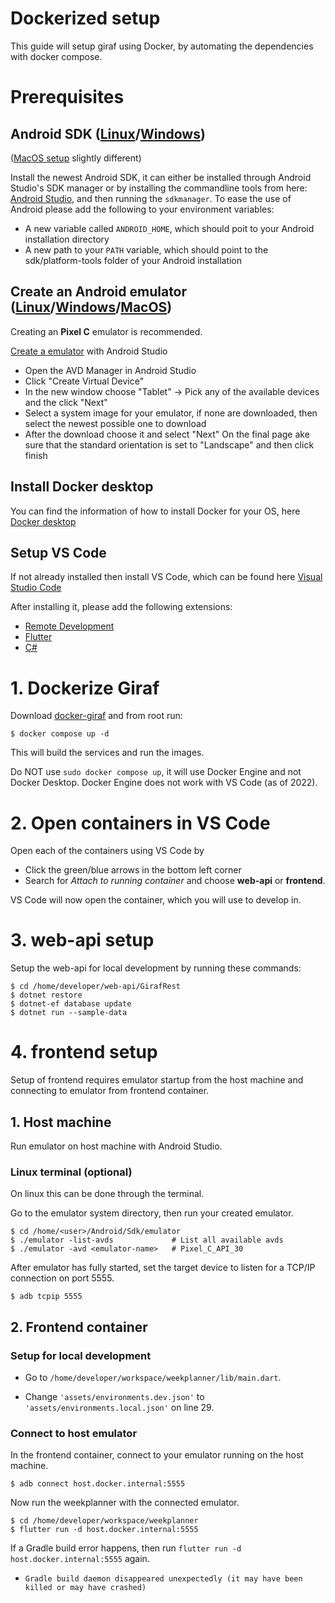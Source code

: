 # Dockerized setup
This guide will setup giraf using Docker, by automating the dependencies with docker compose.
# Prerequisites

## Android SDK ([Linux](./linux_setup.md)/[Windows](./windows_setup.md.md))
([MacOS setup](mac_setup.md) slightly different)

Install the newest Android SDK, it can either be installed through Android Studio's SDK manager or by installing the commandline tools from here: <a href="https://developer.android.com/studio">Android Studio</a>, and then running the `sdkmanager`.
To ease the use of Android please add the following to your environment variables:

- A new variable called `ANDROID_HOME`, which should poit to your Android installation directory
- A new path to your `PATH` variable, which should point to the sdk/platform-tools folder of your Android installation

## Create an Android emulator ([Linux](./linux_setup.md)/[Windows](./windows_setup.md.md)/[MacOS](./mac_setup.md))
Creating an **Pixel C** emulator is recommended.

<a href="https://developer.android.com/studio/run/managing-avds">Create a emulator</a> with Android Studio
- Open the AVD Manager in Android Studio 
- Click "Create Virtual Device" 
- In the new window choose "Tablet" -> Pick any of the available devices and the click "Next" 
- Select a system image for your emulator, if none are downloaded, then select the newest possible one to download 
- After the download choose it and select "Next" 
On the final page ake sure that the standard orientation is set to "Landscape" and then click finish

## Install Docker desktop
You can find the information of how to install Docker for your OS, here <a href="https://docs.docker.com/get-docker/">Docker desktop</a>

## Setup VS Code
If not already installed then install VS Code, which can be found here <a href="https://code.visualstudio.com/download">Visual Studio Code</a>

After installing it, please add the following extensions:
- <a href="https://marketplace.visualstudio.com/items?itemName=ms-vscode-remote.vscode-remote-extensionpack">Remote Development</a>
- <a href="https://marketplace.visualstudio.com/items?itemName=Dart-Code.flutter">Flutter</a>
- <a href="https://marketplace.visualstudio.com/items?itemName=ms-dotnettools.csharp">C#</a>


# 1. Dockerize Giraf
Download [docker-giraf](/docker-giraf/) and from root run:
```console
$ docker compose up -d
```
This will build the services and run the images.

Do NOT use `sudo docker compose up`, it will use Docker Engine and not Docker Desktop. Docker Engine does not work with VS Code (as of 2022).

# 2. Open containers in VS Code
Open each of the containers using VS Code by

- Click the green/blue arrows in the bottom left corner
- Search for *Attach to running container* and choose **web-api** or **frontend**.

VS Code will now open the container, which you will use to develop in.

# 3. web-api setup
Setup the web-api for local development by running these commands:

```console
$ cd /home/developer/web-api/GirafRest
$ dotnet restore
$ dotnet-ef database update
$ dotnet run --sample-data
```

# 4. frontend setup
Setup of frontend requires emulator startup from the host machine and connecting to emulator from frontend container.

## 1. Host machine
Run emulator on host machine with Android Studio.
<!-- On your host machine go to your -->
### Linux terminal (optional) 
On linux this can be done through the terminal.

Go to the emulator system directory, then run your created emulator.
```console
$ cd /home/<user>/Android/Sdk/emulator
$ ./emulator -list-avds             # List all available avds
$ ./emulator -avd <emulator-name>   # Pixel_C_API_30
```
After emulator has fully started, set the target device to listen for a TCP/IP connection on port 5555.
```console
$ adb tcpip 5555
```

## 2. Frontend container
### Setup for local development
- Go to `/home/developer/workspace/weekplanner/lib/main.dart`.

- Change `'assets/environments.dev.json'` to `'assets/environments.local.json'` on line 29.

### Connect to host emulator
In the frontend container, connect to your emulator running on the host machine.
```console
$ adb connect host.docker.internal:5555
```
Now run the weekplanner with the connected emulator. 
```console
$ cd /home/developer/workspace/weekplanner
$ flutter run -d host.docker.internal:5555
```

If a Gradle build error happens, then run `flutter run -d host.docker.internal:5555` again.

- `Gradle build daemon disappeared unexpectedly (it may have been killed or may have crashed)`
